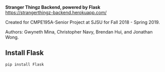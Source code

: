 **Stranger Thingz Backend, powered by Flask**
<br/> https://strangerthingz-backend.herokuapp.com/

Created for CMPE195A-Senior Project at SJSU for Fall 2018 - Spring 2019. 

Authors: Gwyneth Mina, Christopher Navy, Brendan Hui, and Jonathan Wong. 


## Install Flask 

```bash
pip install Flask 
```
